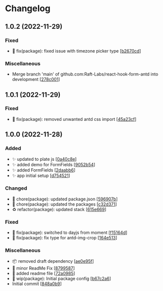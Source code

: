 # Changelog

<a name="1.0.2"></a>
## 1.0.2 (2022-11-29)

### Fixed

- 🐛 fix(package): fixed issue with timezone picker type [[b2670cd](https://github.com/Raft-Labs/react-hook-form-antd/commit/b2670cdb06c735db3e1b0e243f48f75bf874c581)]

### Miscellaneous

-  Merge branch &#x27;main&#x27; of github.com:Raft-Labs/react-hook-form-antd into development [[278c001](https://github.com/Raft-Labs/react-hook-form-antd/commit/278c001739416d40fbd1bb7978839d86816ccda1)]


<a name="1.0.1"></a>
## 1.0.1 (2022-11-29)

### Fixed

- 🐛 fix(package): removed unwanted antd css import [[45a23cf](https://github.com/Raft-Labs/react-hook-form-antd/commit/45a23cff45808d96b408754f18b1c8c0a285e883)]


<a name="1.0.0"></a>
## 1.0.0 (2022-11-28)

### Added

- ✨ updated to plate js [[0a40c8e](https://github.com/Raft-Labs/react-hook-form-antd/commit/0a40c8e341e52a371c6c999894aaa249de93de1a)]
- ✨ added demo for FormFields [[9052b54](https://github.com/Raft-Labs/react-hook-form-antd/commit/9052b54b7fb59eb41b7826f9ea4657fecce564aa)]
- ✨ added FormFields [[2daabb6](https://github.com/Raft-Labs/react-hook-form-antd/commit/2daabb6ec858243a83001b866a16c094f416232b)]
- ✨ app initial setup [[d754521](https://github.com/Raft-Labs/react-hook-form-antd/commit/d754521f80f7f6e1b47ceb773dcbcbd8f0ac460e)]

### Changed

- 🚚 chore(package): updated package.json [[596907b](https://github.com/Raft-Labs/react-hook-form-antd/commit/596907b705b21c9c8e4ef279d70c595a5230e003)]
- 🚚 chore(package): updated the packages [[c32d371](https://github.com/Raft-Labs/react-hook-form-antd/commit/c32d3717ddf0dee8590129329e9031880f333fed)]
- ♻️ refactor(package): updated stack [[615e669](https://github.com/Raft-Labs/react-hook-form-antd/commit/615e669e323267649d298d136fdeecafd0a32bd8)]

### Fixed

- 🐛 fix(package): switched to dayjs from moment [[f15164d](https://github.com/Raft-Labs/react-hook-form-antd/commit/f15164dd1995a9eafddf139490631fa3cbd82c70)]
- 🐛 fix(package): fix type for antd-img-crop [[164e513](https://github.com/Raft-Labs/react-hook-form-antd/commit/164e5137c1df0fa46968da9848ea22e627a7db6f)]

### Miscellaneous

- 📦 removed draft dependency [[ae0e95f](https://github.com/Raft-Labs/react-hook-form-antd/commit/ae0e95f26e7b994c33ec7880d1e8daf10f359e2c)]
- 📝 minor ReadMe Fix [[8799587](https://github.com/Raft-Labs/react-hook-form-antd/commit/8799587056bbcff09c86412cb03d25d5fbfaf2af)]
- 📝 added readme file [[72a0985](https://github.com/Raft-Labs/react-hook-form-antd/commit/72a0985c217007065259e47bed667ccb41d3d151)]
- 🚧 wip(package): Initial package config [[b67c2a6](https://github.com/Raft-Labs/react-hook-form-antd/commit/b67c2a651fbfa38ca0bea17676209154034bbb9f)]
-  Initial commit [[848a0b9](https://github.com/Raft-Labs/react-hook-form-antd/commit/848a0b952658cbf4d9b0e7856dacb8e5e45dcd52)]


